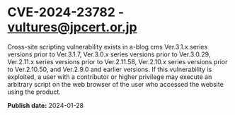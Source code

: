 # CVE-2024-23782 - vultures@jpcert.or.jp

Cross-site scripting vulnerability exists in a-blog cms Ver.3.1.x series versions prior to Ver.3.1.7, Ver.3.0.x series versions prior to Ver.3.0.29, Ver.2.11.x series versions prior to Ver.2.11.58, Ver.2.10.x series versions prior to Ver.2.10.50, and Ver.2.9.0 and earlier versions. If this vulnerability is exploited, a user with a contributor or higher privilege may execute an arbitrary script on the web browser of the user who accessed the website using the product.

**Publish date:** 2024-01-28
